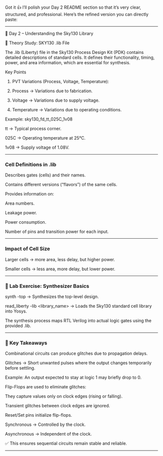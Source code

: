 Got it 👍 I’ll polish your Day 2 README section so that it’s very clear, structured, and professional. Here’s the refined version you can directly paste:


---

📘 Day 2 – Understanding the Sky130 Library

🔹 Theory Study: SKY130 .lib File

The .lib (Liberty) file in the Sky130 Process Design Kit (PDK) contains detailed descriptions of standard cells. It defines their functionality, timing, power, and area information, which are essential for synthesis.

Key Points

1. PVT Variations (Process, Voltage, Temperature):

2. Process → Variations due to fabrication.

3. Voltage → Variations due to supply voltage.

4. Temperature → Variations due to operating conditions.


Example: sky130_fd_tt_025C_1v08

tt → Typical process corner.

025C → Operating temperature at 25°C.

1v08 → Supply voltage of 1.08V.

---

### Cell Definitions in .lib

  Describes gates (cells) and their names.

  Contains different versions (“flavors”) of the same cells.

  Provides information on:

  Area numbers.

  Leakage power.

  Power consumption.

  Number of pins and transition power for each input.

---

### Impact of Cell Size

Larger cells → more area, less delay, but higher power.

Smaller cells → less area, more delay, but lower power.




---

### 🔹 Lab Exercise: Synthesizer Basics

synth -top → Synthesizes the top-level design.

read_liberty -lib <library_name> → Loads the Sky130 standard cell library into Yosys.

The synthesis process maps RTL Verilog into actual logic gates using the provided .lib.



---

### 🔹 Key Takeaways

Combinational circuits can produce glitches due to propagation delays.

Glitches → Short unwanted pulses where the output changes temporarily before settling.

Example: An output expected to stay at logic 1 may briefly drop to 0.


Flip-Flops are used to eliminate glitches:

They capture values only on clock edges (rising or falling).

Transient glitches between clock edges are ignored.

Reset/Set pins initialize flip-flops.

Synchronous → Controlled by the clock.

Asynchronous → Independent of the clock.



✅ This ensures sequential circuits remain stable and reliable.



---
